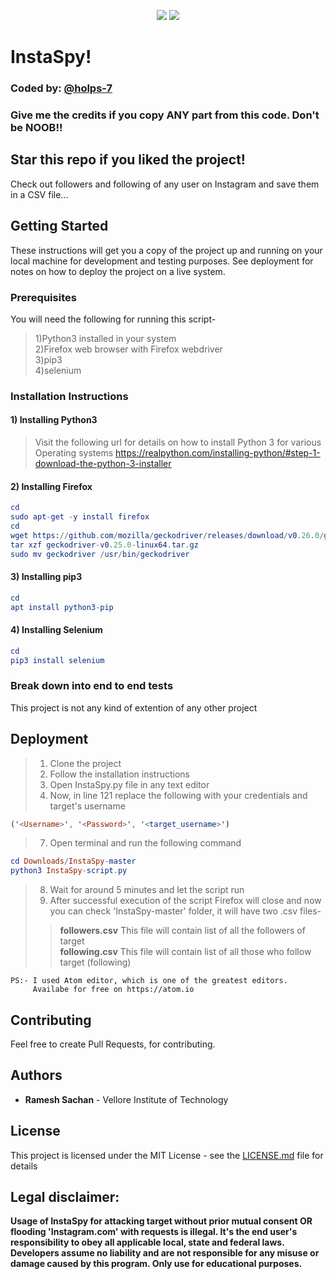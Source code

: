 <center>
  
![](https://img.shields.io/badge/author-Ramesh%20Sachan-brightgreen) ![](https://img.shields.io/badge/licence-MIT-green)

</center>

# InstaSpy!
### Coded by: [@holps-7](https://github.com/holps-7/InstaSpy/)
### Give me the credits if you copy ANY part from this code. Don't be NOOB!!
## Star this repo if you liked the project!

Check out followers and following of any user on Instagram and save them in a CSV file...


## Getting Started

These instructions will get you a copy of the project up and running on your local machine for development and testing purposes. See deployment for notes on how to deploy the project on a live system.



### Prerequisites

You will need the following for running this script-<br/>
>1)Python3 installed in your system<br/>
>2)Firefox web browser with Firefox webdriver<br/>
>3)pip3<br/>
>4)selenium<br/>



### Installation Instructions

#### 1) Installing Python3
>Visit the following url for details on how to install Python 3 for various Operating systems https://realpython.com/installing-python/#step-1-download-the-python-3-installer


#### 2) Installing Firefox
```elm
cd
sudo apt-get -y install firefox
cd
wget https://github.com/mozilla/geckodriver/releases/download/v0.26.0/geckodriver-v0.26.0-linux64.tar.gz
tar xzf geckodriver-v0.25.0-linux64.tar.gz
sudo mv geckodriver /usr/bin/geckodriver
```


#### 3) Installing pip3
```elm
cd
apt install python3-pip
```


#### 4) Installing Selenium
```elm
cd
pip3 install selenium
```



### Break down into end to end tests

This project is not any kind of extention of any other project



## Deployment

>1. Clone the project<br/>
>2. Follow the installation instructions<br/>
>3. Open InstaSpy.py file in any text editor<br/>
>4. Now, in line 121 replace the following with your credentials and target's username</br>
```elm
('<Username>', '<Password>', '<target_username>')
```
>7. Open terminal and run the following command<br/>
```elm
cd Downloads/InstaSpy-master
python3 InstaSpy-script.py
```
>8. Wait for around 5 minutes and let the script run<br/>
>9. After successful execution of the script Firefox will close and now you can check 'InstaSpy-master' folder, it will have two .csv files-<br/>
>>**followers.csv**    This file will contain list of all the followers of target<br>
>>**following.csv**    This file will contain list of all those who follow target (following)<br/>

    PS:- I used Atom editor, which is one of the greatest editors.
         Availabe for free on https://atom.io

## Contributing

Feel free to create Pull Requests, for contributing.


## Authors

  * **Ramesh Sachan** - Vellore Institute of Technology

## License

This project is licensed under the MIT License - see the [LICENSE.md](LICENSE.md) file for details



## Legal disclaimer:

**Usage of InstaSpy for attacking target without prior mutual consent OR flooding 'Instagram.com' with requests is illegal. It's the end user's responsibility to obey all applicable local, state and federal laws. Developers assume no liability and are not responsible for any misuse or damage caused by this program. Only use for educational purposes.**
